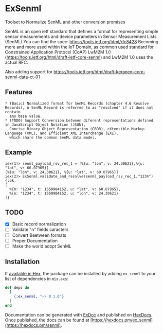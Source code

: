 # ExSenml

Toolset to Normalize SenML and other conversion promises  

  SenML is an open ietf standard that defines a format for representing simple sensor
   measurements and device parameters in Sensor Measurement Lists (SenML)
  You can find the spec: https://tools.ietf.org/html/rfc8428
  Becoming more and more used within the IoT Domain, as common used standard for Constrained Application Protocol (CoAP)
  LwM2M 1.0 (https://tools.ietf.org/html/draft-ietf-core-senml) and LwM2M 1.0 uses the actual RFC.

  Also adding support for https://tools.ietf.org/html/draft-keranen-core-senml-data-ct-01 

  ## Features

    * (Basic) Normalized format for SenML Records (chapter 4.6 Resolve Records), A SenML Record is referred to as "resolved" if it does not contain
      any base value.
    * (TODO) Support Conversion between diferent representations defined in JavaScript Object Notation (JSON), 
      Concise Binary Object Representation (CBOR), eXtensible Markup Language (XML), and Efficient XML Interchange (EXI), 
      which share the common SenML data model. 

  ## Example 

    iex(1)> senml_payload_rsv_rec_1 = [%{u: "lon", v: 24.30621},%{u: "lat", v: 60.07965}]
    [%{u: "lon", v: 24.30621}, %{u: "lat", v: 60.07965}]
    iex(2)> ExSenml.validate_and_resolve(senml_payload_rsv_rec_1,"1234")
    {:ok,
    [
      %{n: "1234", t: 1559984152, u: "lat", v: 60.07965},
      %{n: "1234", t: 1559984152, u: "lon", v: 24.30621}
    ]}

  ## TODO 

  - [x] Basic record normalization
  - [ ] Validate "n" fields caracters
  - [ ] Convert Beetween formats
  - [ ] Proper Documentation
  - [ ] Make the world adopt SenML

## Installation

If [available in Hex](https://hex.pm/docs/publish), the package can be installed
by adding `ex_senml` to your list of dependencies in `mix.exs`:

```elixir
def deps do
  [
    {:ex_senml, "~> 0.1.0"}
  ]
end
```

Documentation can be generated with [ExDoc](https://github.com/elixir-lang/ex_doc)
and published on [HexDocs](https://hexdocs.pm). Once published, the docs can
be found at [https://hexdocs.pm/ex_senml](https://hexdocs.pm/senml).

